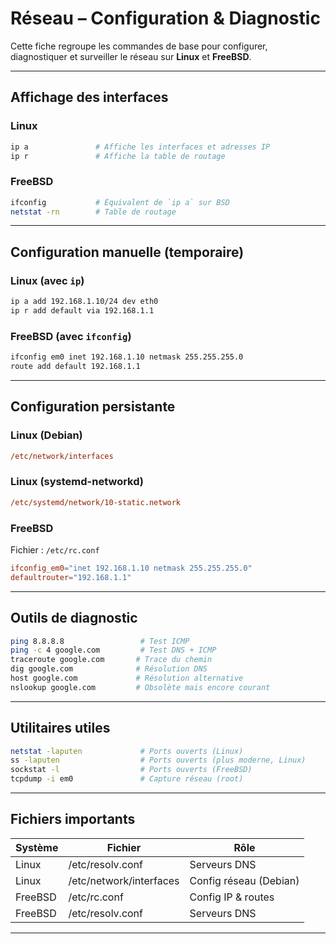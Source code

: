 
# Réseau – Configuration & Diagnostic

Cette fiche regroupe les commandes de base pour configurer, diagnostiquer et surveiller le réseau sur **Linux** et **FreeBSD**.

---

## Affichage des interfaces

### Linux

```bash
ip a               # Affiche les interfaces et adresses IP
ip r               # Affiche la table de routage
```

### FreeBSD

```bash
ifconfig           # Équivalent de `ip a` sur BSD
netstat -rn        # Table de routage
```

---

## Configuration manuelle (temporaire)

### Linux (avec `ip`)

```bash
ip a add 192.168.1.10/24 dev eth0
ip r add default via 192.168.1.1
```

### FreeBSD (avec `ifconfig`)

```bash
ifconfig em0 inet 192.168.1.10 netmask 255.255.255.0
route add default 192.168.1.1
```

---

## Configuration persistante

### Linux (Debian)

```ini
/etc/network/interfaces
```

### Linux (systemd-networkd)

```ini
/etc/systemd/network/10-static.network
```

### FreeBSD

Fichier : `/etc/rc.conf`

```conf
ifconfig_em0="inet 192.168.1.10 netmask 255.255.255.0"
defaultrouter="192.168.1.1"
```

---

## Outils de diagnostic

```bash
ping 8.8.8.8                 # Test ICMP
ping -c 4 google.com         # Test DNS + ICMP
traceroute google.com       # Trace du chemin
dig google.com              # Résolution DNS
host google.com             # Résolution alternative
nslookup google.com         # Obsolète mais encore courant
```

---

## Utilitaires utiles

```bash
netstat -laputen             # Ports ouverts (Linux)
ss -laputen                  # Ports ouverts (plus moderne, Linux)
sockstat -l                  # Ports ouverts (FreeBSD)
tcpdump -i em0               # Capture réseau (root)
```

---

## Fichiers importants

| Système | Fichier                         | Rôle                         |
|---------|----------------------------------|------------------------------|
| Linux   | /etc/resolv.conf                | Serveurs DNS                 |
| Linux   | /etc/network/interfaces         | Config réseau (Debian)       |
| FreeBSD | /etc/rc.conf                    | Config IP & routes           |
| FreeBSD | /etc/resolv.conf                | Serveurs DNS                 |

---

